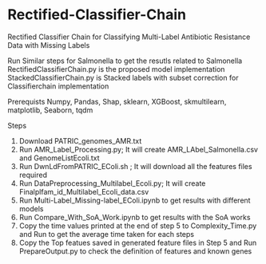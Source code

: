 # Rectified-Classifier-Chain
Rectified Classifier Chain for Classifying Multi-Label Antibiotic Resistance Data with Missing Labels

Run Similar steps for Salmonella to get the resutls related to Salmonella 
RectifiedClassifierChain.py is the proposed model implementation
StackedClassifierChain.py is Stacked labels with subset correction for Classifierchain implementation

Prerequists
Numpy, Pandas, Shap, sklearn, XGBoost, skmultilearn, matplotlib, Seaborn, tqdm

Steps
1. Download PATRIC_genomes_AMR.txt
2. Run AMR_Label_Processing.py; It will create AMR_LAbel_Salmonella.csv and GenomeListEcoli.txt
3. Run DwnLdFromPATRIC_EColi.sh ; It will download all the features files required
4. Run DataPreprocessing_Multilabel_Ecoli.py; It will create Finalplfam_id_Multilabel_Ecoli_data.csv
5. Run Multi-Label_Missing-label_EColi.ipynb to get results with different models
6. Run Compare_With_SoA_Work.ipynb to get results with the SoA works
7. Copy the time values printed at the end of step 5 to Complexity_Time.py and Run to get the average time taken for each steps
8. Copy the Top featues saved in generated feature files in Step 5 and Run PrepareOutput.py to check the definition of features and known genes


